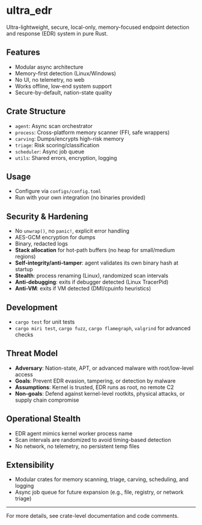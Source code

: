 # ultra_edr

Ultra-lightweight, secure, local-only, memory-focused endpoint detection and response (EDR) system in pure Rust.

## Features
- Modular async architecture
- Memory-first detection (Linux/Windows)
- No UI, no telemetry, no web
- Works offline, low-end system support
- Secure-by-default, nation-state quality

## Crate Structure
- `agent`: Async scan orchestrator
- `process`: Cross-platform memory scanner (FFI, safe wrappers)
- `carving`: Dumps/encrypts high-risk memory
- `triage`: Risk scoring/classification
- `scheduler`: Async job queue
- `utils`: Shared errors, encryption, logging

## Usage
- Configure via `configs/config.toml`
- Run with your own integration (no binaries provided)


## Security & Hardening
- No `unwrap()`, no `panic!`, explicit error handling
- AES-GCM encryption for dumps
- Binary, redacted logs
- **Stack allocation** for hot-path buffers (no heap for small/medium regions)
- **Self-integrity/anti-tamper**: agent validates its own binary hash at startup
- **Stealth**: process renaming (Linux), randomized scan intervals
- **Anti-debugging**: exits if debugger detected (Linux TracerPid)
- **Anti-VM**: exits if VM detected (DMI/cpuinfo heuristics)

## Development
- `cargo test` for unit tests
- `cargo miri test`, `cargo fuzz`, `cargo flamegraph`, `valgrind` for advanced checks


## Threat Model
- **Adversary**: Nation-state, APT, or advanced malware with root/low-level access
- **Goals**: Prevent EDR evasion, tampering, or detection by malware
- **Assumptions**: Kernel is trusted, EDR runs as root, no remote C2
- **Non-goals**: Defend against kernel-level rootkits, physical attacks, or supply chain compromise

## Operational Stealth
- EDR agent mimics kernel worker process name
- Scan intervals are randomized to avoid timing-based detection
- No network, no telemetry, no persistent temp files

## Extensibility
- Modular crates for memory scanning, triage, carving, scheduling, and logging
- Async job queue for future expansion (e.g., file, registry, or network triage)

---
For more details, see crate-level documentation and code comments.
